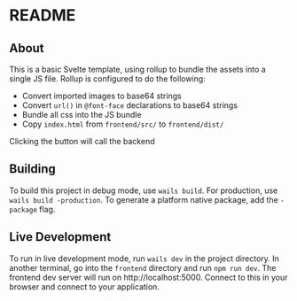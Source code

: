 # README

## About

This is a basic Svelte template, using rollup to bundle the assets into a single JS file.
Rollup is configured to do the following:

  - Convert imported images to base64 strings
  - Convert `url()` in `@font-face` declarations to base64 strings
  - Bundle all css into the JS bundle
  - Copy `index.html` from `frontend/src/` to `frontend/dist/`

Clicking the button will call the backend 

## Building 

To build this project in debug mode, use `wails build`. For production, use `wails build -production`.
To generate a platform native package, add the `-package` flag.

## Live Development

To run in live development mode, run `wails dev` in the project directory. In another terminal, go into the `frontend` 
directory and run `npm run dev`. The frontend dev server will run on http://localhost:5000. Connect to this
in your browser and connect to your application. 
